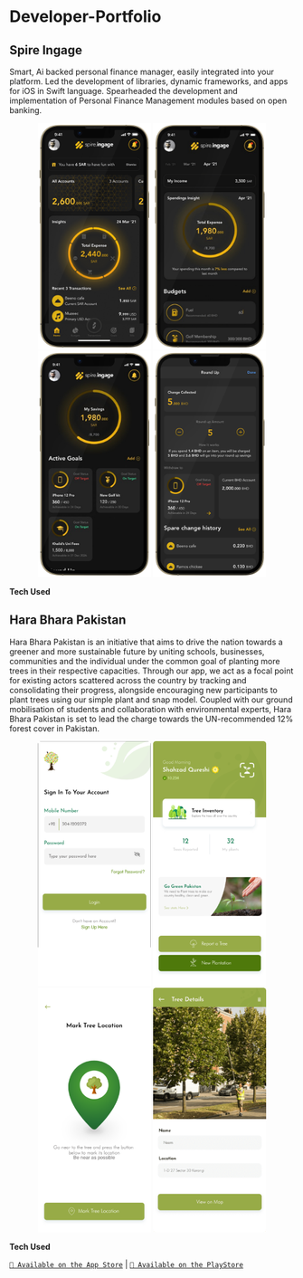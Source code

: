 # Developer-Portfolio


## Spire Ingage
Smart, Ai backed personal finance manager, easily integrated into your platform.
Led the development of libraries, dynamic frameworks, and apps for iOS in Swift language. Spearheaded the development and implementation of Personal Finance Management modules based on open banking.

<p align="center">
<img src="spire-1.png" width="200"/>
<img src="spire-2.png" width="200"/>
<img src="spire-3.png" width="200"/>
<img src="spire-4.png" width="200"/>
</p>

**Tech Used**



## Hara Bhara Pakistan
Hara Bhara Pakistan is an initiative that aims to drive the nation towards a greener and more sustainable future by uniting schools, businesses, communities and the individual under the common goal of planting more trees in their respective capacities.
Through our app, we act as a focal point for existing actors scattered across the country by tracking and consolidating their progress, alongside encouraging new participants to plant trees using our simple plant and snap model.
Coupled with our ground mobilisation of students and collaboration with environmental experts, Hara Bhara Pakistan is set to lead the charge towards the UN-recommended 12% forest cover in Pakistan.

<p align="center">
<img src="HBP-1.png" width="200"/>
<img src="HBP-2.png" width="200"/>
<img src="HBP-3.png" width="200"/>
<img src="HBP-4.png" width="200"/>
</p>

**Tech Used**


[`📲 Available on the App Store`](https://apps.apple.com/us/app/hara-bhara-pakistan/id1433804755) | [`📲 Available on the PlayStore`](https://play.google.com/store/apps/details?id=com.d4sys.harabharapakistan&hl=en_CA&gl=US)



